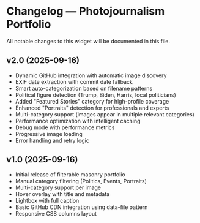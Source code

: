 # Changelog — Photojournalism Portfolio

All notable changes to this widget will be documented in this file.

## v2.0 (2025-09-16)
- Dynamic GitHub integration with automatic image discovery
- EXIF date extraction with commit date fallback
- Smart auto-categorization based on filename patterns
- Political figure detection (Trump, Biden, Harris, local politicians)
- Added "Featured Stories" category for high-profile coverage
- Enhanced "Portraits" detection for professionals and experts
- Multi-category support (images appear in multiple relevant categories)
- Performance optimization with intelligent caching
- Debug mode with performance metrics
- Progressive image loading
- Error handling and retry logic

## v1.0 (2025-09-16)
- Initial release of filterable masonry portfolio
- Manual category filtering (Politics, Events, Portraits)
- Multi-category support per image
- Hover overlay with title and metadata
- Lightbox with full caption
- Basic GitHub CDN integration using data-file pattern
- Responsive CSS columns layout
